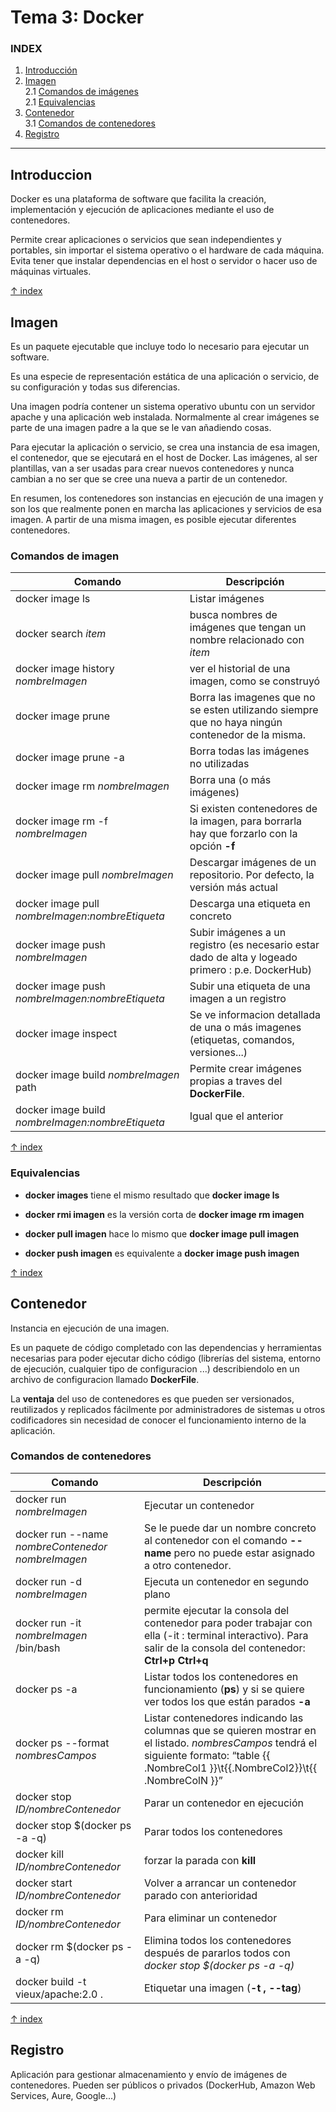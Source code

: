 # Tema 3: Docker

<a name="index">
 
### INDEX<br>
 
 1. [Introducción](#introduccion)<br>
 2. [Imagen](#imagen)<br>
  2.1 [Comandos de imágenes](#cimagen)<br>
  2.1 [Equivalencias](#equivalencias)<br>
 3. [Contenedor](#contenedor)<br>
  3.1 [Comandos de contenedores](#ccontenedor)<br>
 4. [Registro](#registro)<br>
 
 ----
 
## <a name="introduccion">Introduccion</a>

Docker es una plataforma de software que facilita la creación, implementación y ejecución de aplicaciones mediante el uso de contenedores.

Permite crear aplicaciones o servicios que sean independientes y portables, sin importar el sistema operativo o el hardware de cada máquina. Evita tener que instalar dependencias en el host o servidor o hacer uso de máquinas virtuales. 

 
[↑ index](#index) 

## <a name="imagen">Imagen</a>

Es un paquete ejecutable que incluye todo lo necesario para ejecutar un software.

Es una especie de representación estática de una aplicación o servicio, de su configuración y todas sus diferencias. 

Una imagen podría contener un sistema operativo ubuntu con un servidor apache y una aplicación web instalada. Normalmente al crear imágenes se parte de una imagen padre a la que se le van añadiendo cosas. 

Para ejecutar la aplicación o servicio, se crea una instancia de esa imagen, el contenedor, que se ejecutará en el host de Docker. Las imágenes, al ser plantillas, van a ser usadas para crear nuevos contenedores y nunca cambian a no ser que se cree una nueva a partir de un contenedor. 

En resumen, los contenedores son instancias en ejecución de una imagen y son los que realmente ponen en marcha las aplicaciones y servicios de esa imagen. A partir de una misma imagen, es posible ejecutar diferentes contenedores. 
 
 ### <a name="cimagen">Comandos de imagen</a>

| Comando | Descripción |
| --- | --- |
| docker image ls | Listar imágenes |
| docker search *item* | busca nombres de imágenes que tengan un nombre relacionado con *item*|
| docker image history *nombreImagen* | ver el historial de una imagen, como se construyó |
| docker image prune | Borra las imagenes que no se esten utilizando siempre que no haya ningún contenedor de la misma. |
| docker image prune -a | Borra todas las imágenes no utilizadas |
| docker image rm *nombreImagen* | Borra una (o más imágenes) |
| docker image rm -f *nombreImagen* | Si existen contenedores de la imagen, para borrarla hay que forzarlo con la opción **-f** |
| docker image pull *nombreImagen* | Descargar imágenes de un repositorio. Por defecto, la versión más actual |
| docker image pull *nombreImagen*:*nombreEtiqueta* | Descarga una etiqueta en concreto |
| docker image push *nombreImagen* | Subir imágenes a un registro (es necesario estar dado de alta y logeado primero : p.e. DockerHub) |
| docker image push *nombreImagen:nombreEtiqueta* | Subir una etiqueta de una imagen a un registro |
| docker image inspect | Se ve informacion detallada de una o más imagenes (etiquetas, comandos, versiones...) |
| docker image build *nombreImagen* path | Permite crear imágenes propias a traves del **DockerFile**. |
| docker image build *nombreImagen:nombreEtiqueta* | Igual que el anterior |


[↑ index](#index)
 
###  <a name="equivalencias">Equivalencias</a>

- **docker images** tiene el mismo resultado que **docker image ls**

- **docker rmi imagen** es la versión corta de **docker image rm imagen**

- **docker pull imagen** hace lo mismo que **docker image pull imagen**

- **docker push imagen** es equivalente a **docker image push imagen**

 
 
[↑ index](#index)
 
 
## <a name="contenedor">Contenedor</a>

Instancia en ejecución de una imagen.

Es un paquete de código completado con las dependencias y herramientas necesarias para poder ejecutar dicho código (librerías del sistema, entorno de ejecución, cualquier tipo de configuracion ...) describiendolo en un archivo de configuracion llamado **DockerFile**.

La **ventaja** del uso de contenedores es que pueden ser versionados, reutilizados y replicados fácilmente por administradores de sistemas u otros codificadores sin necesidad de conocer el funcionamiento interno de la aplicación. 
 
### <a name="ccontenedor">Comandos de contenedores</a>

| Comando | Descripción |
| --- | --- |
| docker run *nombreImagen* | Ejecutar un contenedor |
| docker run --name *nombreContenedor nombreImagen* | Se le puede dar un nombre concreto al contenedor con el comando **--name** pero no puede estar asignado a otro contenedor.|
| docker run -d *nombreImagen* | Ejecuta un contenedor en segundo plano |
| docker run -it *nombreImagen* /bin/bash | permite ejecutar la consola del contenedor para poder trabajar con ella (-it : terminal interactivo). Para salir de la consola del contenedor: **Ctrl+p Ctrl+q**|
| docker ps -a | Listar todos los contenedores en funcionamiento (**ps**) y si se quiere ver todos los que están parados **-a** |
| docker ps --format *nombresCampos* | Listar contenedores indicando las columnas que se quieren mostrar en el listado. *nombresCampos* tendrá el siguiente formato: “table {{ .NombreCol1 }}\t{{.NombreCol2}}\t{{ .NombreColN }}” |
| docker stop *ID/nombreContenedor* | Parar un contenedor en ejecución |
| docker stop $(docker ps -a -q) | Parar todos los contenedores |
| docker kill *ID/nombreContenedor* | forzar la parada con **kill** |
| docker start *ID/nombreContenedor* | Volver a arrancar un contenedor parado con anterioridad |
| docker rm *ID/nombreContenedor* | Para eliminar un contenedor |
| docker rm $(docker ps -a -q) | Elimina todos los contenedores después de pararlos todos con *docker stop $(docker ps -a -q)* |
| docker build -t vieux/apache:2.0 . | Etiquetar una imagen (**-t , --tag**) |


[↑ index](#index)
 
 
## <a name="registro">Registro</a>

Aplicación para gestionar almacenamiento y envío de imágenes de contenedores. Pueden ser públicos o privados (DockerHub, Amazon Web Services, Aure, Google...)

